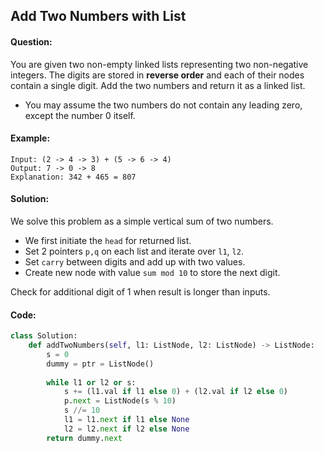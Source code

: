 ## Add Two Numbers with List



#### Question:

You are given two non-empty linked lists representing two non-negative integers. The digits are stored in **reverse order** and each of their nodes contain a single digit. Add the two numbers and return it as a linked list.

- You may assume the two numbers do not contain any leading zero, except the number 0 itself.



#### Example:

```pseudocode
Input: (2 -> 4 -> 3) + (5 -> 6 -> 4)
Output: 7 -> 0 -> 8
Explanation: 342 + 465 = 807
```



#### Solution:

We solve this problem as a simple vertical sum of two numbers.

- We first initiate the `head` for returned list.
- Set 2 pointers `p,q` on each list and iterate over `l1`, `l2`.
- Set `carry` between digits and add up with two values.
- Create new node with value `sum mod 10` to store the next digit.

Check for additional digit of 1 when result is longer than inputs.



#### Code:

```python
class Solution:
    def addTwoNumbers(self, l1: ListNode, l2: ListNode) -> ListNode:
        s = 0
        dummy = ptr = ListNode()
        
        while l1 or l2 or s:
            s += (l1.val if l1 else 0) + (l2.val if l2 else 0)
            p.next = ListNode(s % 10)
            s //= 10
            l1 = l1.next if l1 else None
            l2 = l2.next if l2 else None
        return dummy.next
```

